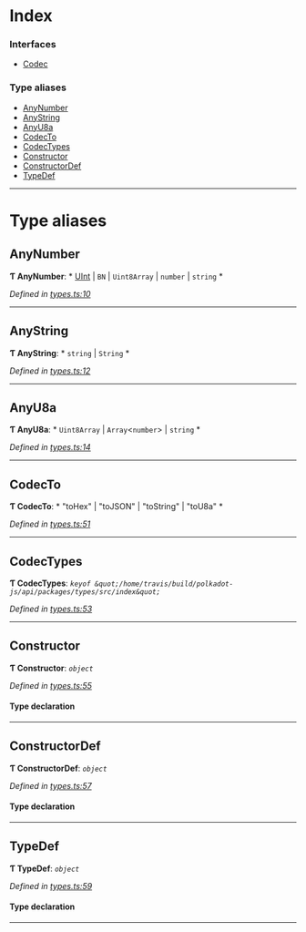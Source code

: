 

# Index

### Interfaces

* [Codec](../interfaces/_types_.codec.md)

### Type aliases

* [AnyNumber](_types_.md#anynumber)
* [AnyString](_types_.md#anystring)
* [AnyU8a](_types_.md#anyu8a)
* [CodecTo](_types_.md#codecto)
* [CodecTypes](_types_.md#codectypes)
* [Constructor](_types_.md#constructor)
* [ConstructorDef](_types_.md#constructordef)
* [TypeDef](_types_.md#typedef)

---

# Type aliases

<a id="anynumber"></a>

##  AnyNumber

**Ƭ AnyNumber**: * [UInt](../classes/_codec_uint_.uint.md) &#124; `BN` &#124; `Uint8Array` &#124; `number` &#124; `string`
*

*Defined in [types.ts:10](https://github.com/polkadot-js/api/blob/c0a9924/packages/types/src/types.ts#L10)*

___
<a id="anystring"></a>

##  AnyString

**Ƭ AnyString**: * `string` &#124; `String`
*

*Defined in [types.ts:12](https://github.com/polkadot-js/api/blob/c0a9924/packages/types/src/types.ts#L12)*

___
<a id="anyu8a"></a>

##  AnyU8a

**Ƭ AnyU8a**: * `Uint8Array` &#124; `Array`<`number`> &#124; `string`
*

*Defined in [types.ts:14](https://github.com/polkadot-js/api/blob/c0a9924/packages/types/src/types.ts#L14)*

___
<a id="codecto"></a>

##  CodecTo

**Ƭ CodecTo**: * "toHex" &#124; "toJSON" &#124; "toString" &#124; "toU8a"
*

*Defined in [types.ts:51](https://github.com/polkadot-js/api/blob/c0a9924/packages/types/src/types.ts#L51)*

___
<a id="codectypes"></a>

##  CodecTypes

**Ƭ CodecTypes**: *`keyof &quot;/home/travis/build/polkadot-js/api/packages/types/src/index&quot;`*

*Defined in [types.ts:53](https://github.com/polkadot-js/api/blob/c0a9924/packages/types/src/types.ts#L53)*

___
<a id="constructor"></a>

##  Constructor

**Ƭ Constructor**: *`object`*

*Defined in [types.ts:55](https://github.com/polkadot-js/api/blob/c0a9924/packages/types/src/types.ts#L55)*

#### Type declaration

___
<a id="constructordef"></a>

##  ConstructorDef

**Ƭ ConstructorDef**: *`object`*

*Defined in [types.ts:57](https://github.com/polkadot-js/api/blob/c0a9924/packages/types/src/types.ts#L57)*

#### Type declaration

[index: `string`]: [Constructor](_types_.md#constructor)<`T`>

___
<a id="typedef"></a>

##  TypeDef

**Ƭ TypeDef**: *`object`*

*Defined in [types.ts:59](https://github.com/polkadot-js/api/blob/c0a9924/packages/types/src/types.ts#L59)*

#### Type declaration

[index: `string`]: [Codec](../interfaces/_types_.codec.md)

___

